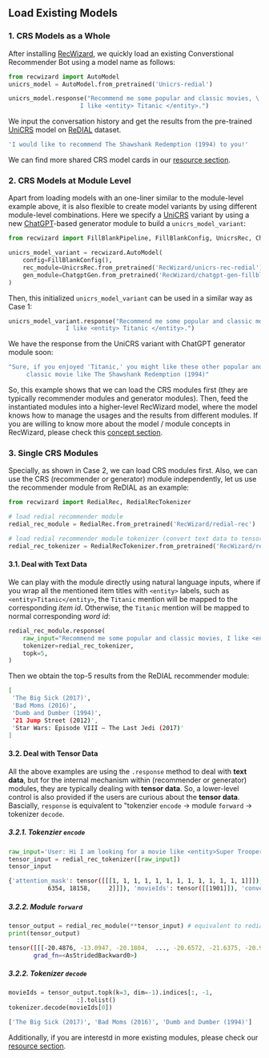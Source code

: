 ## Load Existing Models

### 1. CRS Models as a Whole

After installing [RecWizard](./index), we quickly load an existing Converstional Recommender Bot using a model name as follows:

```python
from recwizard import AutoModel
unicrs_model = AutoModel.from_pretrained('Unicrs-redial')

unicrs_model.response("Recommend me some popular and classic movies, \
                    I like <entity> Titanic </entity>.")
```

We input the conversation history and get the results from the pre-trained [UniCRS](https://arxiv.org/abs/2206.09363) model on [ReDIAL](https://proceedings.neurips.cc/paper_files/paper/2018/file/800de15c79c8d840f4e78d3af937d4d4-Paper.pdf) dataset.

```bash
'I would like to recommend The Shawshank Redemption (1994) to you!'
```

We can find more shared CRS model cards in our [resource section](resource/model_zoo).


### 2. CRS Models at Module Level

Apart from loading models with an one-liner similar to the module-level example above, it is also flexible to create model variants by using different module-level combinations. Here we specify a [UniCRS](https://arxiv.org/abs/2206.09363) variant by using a new [ChatGPT](https://openai.com/blog/introducing-chatgpt-and-whisper-apis)-based generator module to build a `unicrs_model_variant`:

```python
from recwizard import FillBlankPipeline, FillBlankConfig, UnicrsRec, ChatgptGen

unicrs_model_variant = recwizard.AutoModel(
    config=FillBlankConfig(), 
    rec_module=UnicrsRec.from_pretrained('RecWizard/unicrs-rec-redial'),
    gen_module=ChatgptGen.from_pretrained('RecWizard/chatgpt-gen-fillblank')
)
```

Then, this initialized `unicrs_model_variant` can be used in a similar way as Case 1:

```python
unicrs_model_variant.response("Recommend me some popular and classic movies, \
                I like <entity> Titanic </entity>.")
```

We have the response from the UniCRS variant with ChatGPT generator module soon:

```bash
"Sure, if you enjoyed 'Titanic,' you might like these other popular and 
     classic movie like The Shawshank Redemption (1994)"
```

So, this example shows that we can load the CRS modules first (they are typically recommender modules and generator modules). Then, feed the instantiated modules into a higher-level RecWizard model, where the model knows how to manage the usages and the results from different modules. If you are willing to know more about the model / module concepts in RecWizard, please check this [concept section](./).

### 3. Single CRS Modules

Specially, as shown in Case 2, we can load CRS modules first. Also, we can use the CRS (recommender or generator) module independently, let us use the recommender module from ReDIAL as an example:

```python
from recwizard import RedialRec, RedialRecTokenizer

# load redial recommender module
redial_rec_module = RedialRec.from_pretrained('RecWizard/redial-rec')

# load redial recommender module tokenizer (convert text data to tensor data)
redial_rec_tokenizer = RedialRecTokenizer.from_pretrained('RecWizard/redial-rec')
```

#### 3.1. Deal with Text Data 

We can play with the module directly using natural language inputs, where if you wrap all the mentioned item titles with `<entity>` labels, such as `<entity>Titanic</entity>`, the `Titanic` mention will be mapped to the corresponding *item id*. Otherwise, the `Titanic` mention will be mapped to normal corresponding *word id*:

```python
redial_rec_module.response(
    raw_input="Recommend me some popular and classic movies, I like <entity>Titanic</entity>.",
    tokenizer=redial_rec_tokenizer,
    topk=5,
)
```

Then we obtain the top-5 results from the ReDIAL recommender module:

```bash
[
 'The Big Sick (2017)',
 'Bad Moms (2016)',
 'Dumb and Dumber (1994)',
 '21 Jump Street (2012)',
 'Star Wars: Episode VIII – The Last Jedi (2017)'
]
```

#### 3.2. Deal with Tensor Data 

All the above examples are using the `.response` method to deal with **text data**, but for the internal mechanism within (recommender or generator) modules, they are typically dealing with **tensor data**. So, a lower-level control is also provided if the users are curious about the **tensor data**. Bascially, `response` is equivalent to "tokenzier `encode` -> module `forward` -> tokenizer `decode`.

##### 3.2.1. Tokenzier `encode`

```python 
raw_input='User: Hi I am looking for a movie like <entity>Super Troopers (2001)</entity>'
tensor_input = redial_rec_tokenizer([raw_input])
tensor_input
```

```bash
{'attention_mask': tensor([[[1, 1, 1, 1, 1, 1, 1, 1, 1, 1, 1, 1, 1]]]), 'senders': tensor([[1]]), 'input_ids': tensor([[[    0, 30086,    38,   524,   546,    13,    10,  1569,   101,  1582,
           6354, 18158,     2]]]), 'movieIds': tensor([[1901]]), 'conversation_lengths': tensor([1]), 'movie_occurrences': [tensor([[[0., 0., 0., 0., 0., 0., 0., 0., 1., 1., 0., 0., 0.]]])]}
```

##### 3.2.2. Module `forward` 

```python
tensor_output = redial_rec_module(**tensor_input) # equivalent to redial_rec_module.forward(**tensor_input)
print(tensor_output)
```

```bash
tensor([[[-20.4876, -13.0947, -20.1804,  ..., -20.6572, -21.6375, -20.9953]]],
       grad_fn=<AsStridedBackward0>)
```

##### 3.2.2. Tokenizer `decode`

```python
movieIds = tensor_output.topk(k=3, dim=-1).indices[:, -1,
                   :].tolist()
tokenizer.decode(movieIds[0])
```

```bash
['The Big Sick (2017)', 'Bad Moms (2016)', 'Dumb and Dumber (1994)']
```

Additionally, if you are interestd in more existing modules, please check our [resource section](resource/module_zoo).
